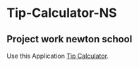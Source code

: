 # Tip-Calculator-NS
## Project work newton school
Use this Application [Tip Calculator](https://vikas-pathak-123.github.io/Tip-Calculator-NS/).
